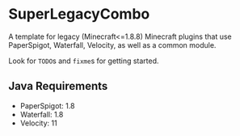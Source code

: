 # SuperLegacyCombo

A template for legacy (Minecraft<=1.8.8) Minecraft plugins that use PaperSpigot, Waterfall, Velocity, as well as a
common module.

Look for `TODO`s and `fixme`s for getting started.

## Java Requirements

* PaperSpigot: 1.8
* Waterfall: 1.8
* Velocity: 11
